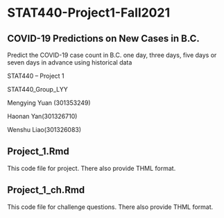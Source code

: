 # STAT440-Project1-Fall2021
## COVID-19 Predictions on New Cases in B.C. 
Predict the COVID-19 case count in B.C. one day, three days, five days or seven days in advance using historical data
 
STAT440 – Project 1

STAT440_Group_LYY

Mengying Yuan (301353249)

Haonan Yan(301326710)

Wenshu Liao(301326083)

## Project_1.Rmd

This code file for project. There also provide THML format.

## Project_1_ch.Rmd

This code file for challenge questions. There also provide THML format.
